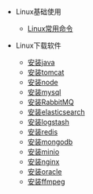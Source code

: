 - Linux基础使用
  - [Linux常用命令](linux/basic/BASIC.md)

- Linux下载软件
  - [安装java](linux/soft/java.md)
  - [安装tomcat](linux/soft/tomcat.md)
  - [安装node](linux/soft/node.md)
  - [安装mysql](linux/soft/mysql.md)
  - [安装RabbitMQ](linux/soft/rabbit.md)
  - [安装elasticsearch](linux/soft/elasticsearch.md)
  - [安装logstash](linux/soft/logstash.md)
  - [安装redis](linux/soft/redis.md)
  - [安装mongodb](linux/soft/mongodb.md)
  - [安装minio](linux/soft/minio.md)
  - [安装nginx](linux/soft/nginx.md)
  - [安装oracle](linux/soft/oracle.md)
  - [安装ffmpeg](linux/soft/ffmpeg.md)